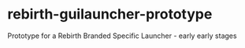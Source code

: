# rebirth-guilauncher-prototype
Prototype for a Rebirth Branded Specific Launcher - early early stages
